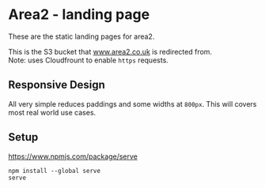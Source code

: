 # Area2 - landing page
These are the static landing pages for area2. 

This is the S3 bucket that www.area2.co.uk is redirected from.  
Note: uses Cloudfrount to enable `https` requests.

## Responsive Design
All very simple reduces paddings and some widths at `800px`.
This will covers most real world use cases. 

## Setup 
https://www.npmjs.com/package/serve
```
npm install --global serve
serve
```




